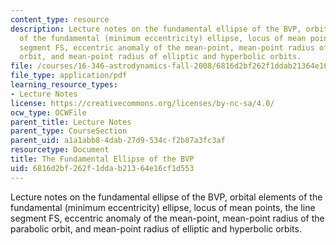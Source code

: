 ```yaml
---
content_type: resource
description: Lecture notes on the fundamental ellipse of the BVP, orbital elements
  of the fundamental (minimum eccentricity) ellipse, locus of mean points, the line
  segment FS, eccentric anomaly of the mean-point, mean-point radius of the parabolic
  orbit, and mean-point radius of elliptic and hyperbolic orbits.
file: /courses/16-346-astrodynamics-fall-2008/6816d2bf262f1ddab21364e16cf1d553_lec_15.pdf
file_type: application/pdf
learning_resource_types:
- Lecture Notes
license: https://creativecommons.org/licenses/by-nc-sa/4.0/
ocw_type: OCWFile
parent_title: Lecture Notes
parent_type: CourseSection
parent_uid: a1a1abb8-4dab-27d9-534c-f2b87a3fc3af
resourcetype: Document
title: The Fundamental Ellipse of the BVP
uid: 6816d2bf-262f-1dda-b213-64e16cf1d553
---
```

Lecture notes on the fundamental ellipse of the BVP, orbital elements of the fundamental (minimum eccentricity) ellipse, locus of mean points, the line segment FS, eccentric anomaly of the mean-point, mean-point radius of the parabolic orbit, and mean-point radius of elliptic and hyperbolic orbits.
